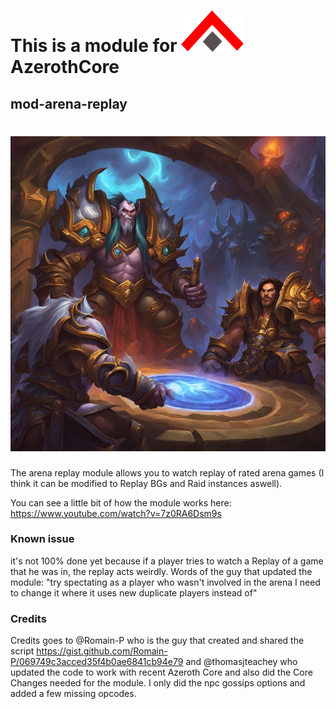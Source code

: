 # This is a module for ![logo](https://raw.githubusercontent.com/azerothcore/azerothcore.github.io/master/images/logo-github.png) AzerothCore

## mod-arena-replay

# ![mod-arena-replay](https://github.com/azerothcore/mod-arena-replay/blob/main/icon.png?raw=true)

The arena replay module allows you to watch replay of rated arena games (I think it can be modified to Replay BGs and Raid instances aswell).

You can see a little bit of how the module works here:
https://www.youtube.com/watch?v=7z0RA6Dsm9s

### Known issue

it's not 100% done yet because if a player tries to watch a Replay of a game that he was in, the replay acts weirdly. Words of the guy that updated the module:
"try spectating as a player who wasn't involved in the arena
I need to change it where it uses new duplicate players instead of"

### Credits

Credits goes to @Romain-P who is the guy that created and shared the script https://gist.github.com/Romain-P/069749c3acced35f4b0ae6841cb94e79 and @thomasjteachey who updated the code to work with recent Azeroth Core and also did the Core Changes needed for the module.
I only did the npc gossips options and added a few missing opcodes.
